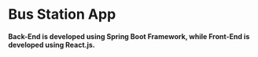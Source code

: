 # Bus Station App

#### Back-End is developed using Spring Boot Framework, while Front-End is developed using React.js.
